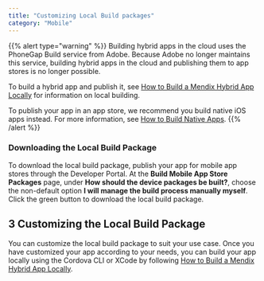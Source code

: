 ```yaml
---
title: "Customizing Local Build packages"
category: "Mobile"
---
```


{{% alert type="warning" %}}
Building hybrid apps in the cloud uses the PhoneGap Build service from Adobe. Because Adobe no longer maintains this service, building hybrid apps in the cloud and publishing them to app stores is no longer possible.

To build a hybrid app and publish it, see [How to Build a Mendix Hybrid App Locally](/howto/mobile/build-hybrid-locally) for information on local building.

To publish your app in an app store, we recommend you build native iOS apps instead. For more information, see [How to Build Native Apps](/howto/mobile/build-native-apps).
{{% /alert %}}

### Downloading the Local Build Package

To download the local build  package, publish your app for mobile app stores through the Developer Portal. At the **Build Mobile App Store Packages** page, under **How should the device packages be built?**, choose the non-default option **I will manage the build process manually myself**. Click the green button to download the local build package. 

## 3 Customizing the Local Build Package

You can customize the local build package to suit your use case. Once you have customized your app according to your needs, you can build your app locally using the Cordova CLI or XCode by following [How to Build a Mendix Hybrid App Locally](/howto/mobile/build-hybrid-locally).
